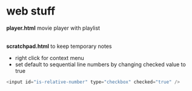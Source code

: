 # web stuff

**player.html** movie player with playlist

\
**scratchpad.html** to keep temporary notes
* right click for context menu
* set default to sequential line numbers by changing checked value to true
```javascript
<input id="is-relative-number" type="checkbox" checked="true" />
```
